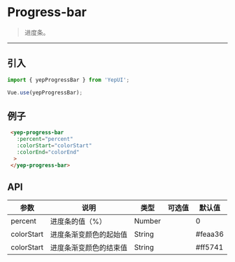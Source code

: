# Progress-bar

> 进度条。

-------------

## 引入

```javascript
import { yepProgressBar } from 'YepUI';

Vue.use(yepProgressBar);
```

## 例子

```html
 <yep-progress-bar
   :percent="percent"
   :colorStart="colorStart"
   :colorEnd="colorEnd"
  >
 </yep-progress-bar>
```

## API
| 参数 | 说明 | 类型 | 可选值 | 默认值 |
|------|-------|---------|-------|--------|
| percent | 进度条的值（%） | Number | | 0 |
| colorStart | 进度条渐变颜色的起始值 | String | | #feaa36 |
| colorStart | 进度条渐变颜色的结束值 | String | | #ff5741 |

